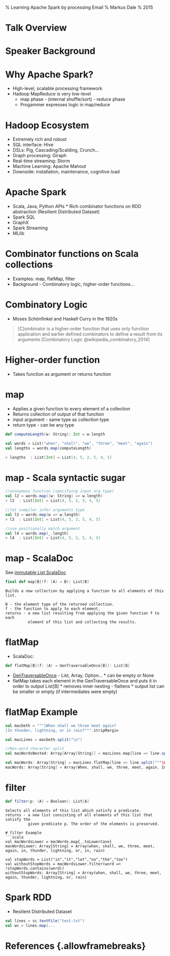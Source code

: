 % Learning Apache Spark by processing Email
% Markus Dale
% 2015

# Talk Overview

# Speaker Background

# Why Apache Spark?
* High-level, scalable processing framework
* Hadoop MapReduce is very low-level
    * map phase - (internal shuffle/sort) - reduce phase
    * Progammer expresses logic in map/reduce

# Hadoop Ecosystem
* Extremely rich and robust
* SQL interface: Hive
* DSLs: Pig, Cascading/Scalding, Crunch...
* Graph processing: Giraph
* Real-time streaming: Storm
* Machine Learning: Apache Mahout
* Downside: installation, maintenance, cognitive load

# Apache Spark
* Scala, Java, Python APIs
        * Rich combinator functions on RDD abstraction (Resilient Distributed Dataset)
* Spark SQL
* GraphX
* Spark Streaming
* MLlib

# Combinator functions on Scala collections

* Examples: map, flatMap, filter
* Background - Combinatory logic, higher-order functions...

# Combinatory Logic

* Moses Schönfinkel and Haskell Curry in the 1920s

> [C]ombinator is a higher-order function that uses only function application and earlier defined combinators to define a result from its arguments [Combinatory Logic @wikipedia_combinatory_2014]

# Higher-order function
* Takes function as argument or returns function

# map

* Applies a given function to every element of a collection
* Returns collection of output of that function
* input argument - same type as collection type
* return type - can be any type

```scala
def computeLength(w: String): Int = w.length

val words = List("when", "shall", "we", "three", "meet", "again")
val lengths = words.map(computeLength)

> lengths  : List[Int] = List(4, 5, 2, 5, 4, 5)
```

# map - Scala syntactic sugar
```scala
//anonymous function (specifying input arg type)
val l2 = words.map((w: String) => w.length)
> l2  : List[Int] = List(4, 5, 2, 5, 4, 5)

//let compiler infer arguments type
val l3 = words.map(w => w.length)
> l3  : List[Int] = List(4, 5, 2, 5, 4, 5)

//use positionally match argument
val l4 = words.map(_.length)
> l4  : List[Int] = List(4, 5, 2, 5, 4, 5)
```

# map - ScalaDoc

See [immutable List ScalaDoc](http://www.scala-lang.org/api/2.10.4/index.html#scala.collection.immutable.List)
```scala
final def map[B](f: (A) ⇒ B): List[B]
```
```
Builds a new collection by applying a function to all elements of this list.

B - the element type of the returned collection.
f - the function to apply to each element.
returns - a new list resulting from applying the given function f to each
          element of this list and collecting the results.
```

# flatMap

* ScalaDoc:
```scala
def flatMap[B](f: (A) ⇒ GenTraversableOnce[B]): List[B]
```

* [GenTraversableOnce](http://www.scala-lang.org/api/2.10.4/index.html#scala.collection.GenTraversableOnce) - List, Array, Option...
        * can be empty or None
* flatMap takes each element in the GenTraversableOnce and puts it in
order to output List[B]
        * removes inner nesting - flattens
        * output list can be smaller or empty (if intermediates were empty)

# flatMap Example
```scala
val macbeth = """|When shall we three meet again?
|In thunder, lightning, or in rain?""".stripMargin

val macLines = macbeth.split("\n")

//Non-word character split
val macWordsNested: Array[Array[String]] = macLines.map{line => line.split("""\W+""")}

val macWords: Array[String] = macLines.flatMap{line => line.split("""\W+""")}
macWords: Array[String] = Array(When, shall, we, three, meet, again, In, thunder, lightning, or, in, rain)
```

# filter
```scala
def filter(p: (A) ⇒ Boolean): List[A]
```
```
Selects all elements of this list which satisfy a predicate.
returns - a new list consisting of all elements of this list that satisfy the
          given predicate p. The order of the elements is preserved.

# filter Example
```scala
val macWordsLower = macWords.map{_.toLowerCase}
macWordsLower: Array[String] = Array(when, shall, we, three, meet, again, in, thunder, lightning, or, in, rain)

val stopWords = List("in","it","let","no","the","too")
val withoutStopWords = macWordsLower.filter(word => !stopWords.contains(word))
withoutStopWords: Array[String] = Array(when, shall, we, three, meet, again, thunder, lightning, or, rain)
```

# Spark RDD
* Resilient Distributed Dataset
```scala
val lines = sc.textFile("test.txt")
val wc = lines.map(...
```

# References {.allowframebreaks}
